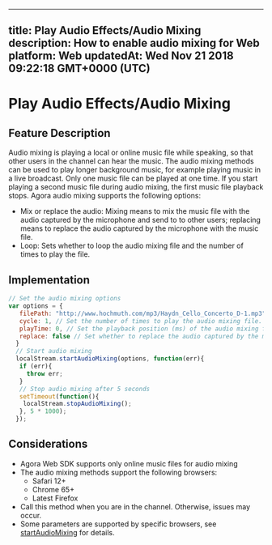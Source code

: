 
---
title: Play Audio Effects/Audio Mixing
description: How to enable audio mixing for Web
platform: Web
updatedAt: Wed Nov 21 2018 09:22:18 GMT+0000 (UTC)
---
# Play Audio Effects/Audio Mixing
## Feature Description

Audio mixing is playing a local or online music file while speaking, so that other users in the channel can hear the music. The audio mixing methods can be used to play longer background music, for example playing music in a live broadcast. Only one music file can be played at one time. If you start playing a second music file during audio mixing, the first music file playback stops.
Agora audio mixing supports the following options:

- Mix or replace the audio: Mixing means to mix the music file with the audio captured by the microphone and send to to other users; replacing means to replace the audio captured by the microphone with the music file.
- Loop: Sets whether to loop the audio mixing file and the number of times to play the file.
## Implementation

```javascript
// Set the audio mixing options
var options = {  
   filePath: "http://www.hochmuth.com/mp3/Haydn_Cello_Concerto_D-1.mp3", // Specify the file path of the audio mixing file.  
   cycle: 1, // Set the number of times to play the audio mixing file. Only supports Chrome 65+.  
   playTime: 0, // Set the playback position (ms) of the audio mixing file. 0 means to play the file from the beginning.   
   replace: false // Set whether to replace the audio captured by the microphone with the audio mixing file. 
  }
  // Start audio mixing
  localStream.startAudioMixing(options, function(err){
   if (err){
     throw err;
   }
   // Stop audio mixing after 5 seconds
   setTimeout(function(){
    localStream.stopAudioMixing();
   }, 5 * 1000);
  });      
```
## Considerations

- Agora Web SDK supports only online music files for audio mixing
- The audio mixing methods support the following browsers:
  - Safari 12+
  - Chrome 65+
  - Latest Firefox
- Call this method when you are in the channel. Otherwise, issues may occur.
- Some parameters are supported by specific browsers, see [startAudioMixing](https://docs.agora.io/en/Voice/API%20Reference/web/interfaces/agorartc.stream.html#startaudiomixing) for details.
